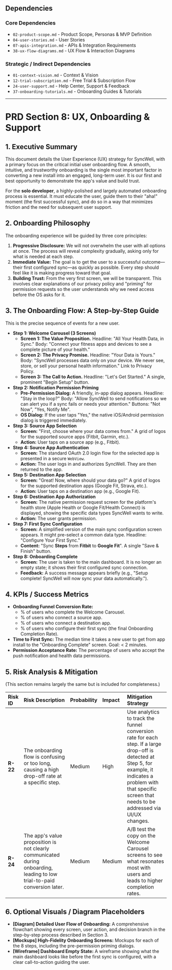 ## Dependencies

### Core Dependencies
- `02-product-scope.md` - Product Scope, Personas & MVP Definition
- `04-user-stories.md` - User Stories
- `07-apis-integration.md` - APIs & Integration Requirements
- `38-ux-flow-diagrams.md` - UX Flow & Interaction Diagrams

### Strategic / Indirect Dependencies
- `01-context-vision.md` - Context & Vision
- `12-trial-subscription.md` - Free Trial & Subscription Flow
- `24-user-support.md` - Help Center, Support & Feedback
- `37-onboarding-tutorials.md` - Onboarding Guides & Tutorials

---

# PRD Section 8: UX, Onboarding & Support

## 1. Executive Summary

This document details the User Experience (UX) strategy for SyncWell, with a primary focus on the critical initial user onboarding flow. A smooth, intuitive, and trustworthy onboarding is the single most important factor in converting a new install into an engaged, long-term user. It is our first and best opportunity to demonstrate the app's value and build trust.

For the **solo developer**, a highly-polished and largely automated onboarding process is essential. It must educate the user, guide them to their "aha!" moment (the first successful sync), and do so in a way that minimizes friction and the need for subsequent user support.

## 2. Onboarding Philosophy

The onboarding experience will be guided by three core principles:

1.  **Progressive Disclosure:** We will not overwhelm the user with all options at once. The process will reveal complexity gradually, asking only for what is needed at each step.
2.  **Immediate Value:** The goal is to get the user to a successful outcome—their first configured sync—as quickly as possible. Every step should feel like it is making progress toward that goal.
3.  **Building Trust:** From the very first screen, we will be transparent. This involves clear explanations of our privacy policy and "priming" for permission requests so the user understands why we need access before the OS asks for it.

## 3. The Onboarding Flow: A Step-by-Step Guide

This is the precise sequence of events for a new user.

*   **Step 1: Welcome Carousel (3 Screens)**
    *   **Screen 1: The Value Proposition.** Headline: "All Your Health Data, in Sync." Body: "Connect your fitness apps and devices to see a complete picture of your health."
    *   **Screen 2: The Privacy Promise.** Headline: "Your Data is Yours." Body: "SyncWell processes data only on your device. We never see, store, or sell your personal health information." Link to Privacy Policy.
    *   **Screen 3: The Call to Action.** Headline: "Let's Get Started." A single, prominent "Begin Setup" button.
*   **Step 2: Notification Permission Priming**
    *   **Pre-Permission Dialog:** A friendly, in-app dialog appears. Headline: "Stay in the loop?" Body: "Allow SyncWell to send notifications so we can alert you if a sync fails or needs your attention." Buttons: "Not Now", "Yes, Notify Me".
    *   **OS Dialog:** If the user taps "Yes," the native iOS/Android permission dialog is triggered immediately.
*   **Step 3: Source App Selection**
    *   **Screen:** "First, choose where your data comes from." A grid of logos for the supported source apps (Fitbit, Garmin, etc.).
    *   **Action:** User taps on a source app (e.g., Fitbit).
*   **Step 4: Source App Authentication**
    *   **Screen:** The standard OAuth 2.0 login flow for the selected app is presented in a secure `WebView`.
    *   **Action:** The user logs in and authorizes SyncWell. They are then returned to the app.
*   **Step 5: Destination App Selection**
    *   **Screen:** "Great! Now, where should your data go?" A grid of logos for the supported destination apps (Google Fit, Strava, etc.).
    *   **Action:** User taps on a destination app (e.g., Google Fit).
*   **Step 6: Destination App Authorization**
    *   **Screen:** The native permission request screen for the platform's health store (Apple Health or Google Fit/Health Connect) is displayed, showing the specific data types SyncWell wants to write.
    *   **Action:** The user grants permission.
*   **Step 7: First Sync Configuration**
    *   **Screen:** A simplified version of the main sync configuration screen appears. It might pre-select a common data type. Headline: "Configure Your First Sync."
    *   **Content:** "Sync **Steps** from **Fitbit** to **Google Fit**". A single "Save & Finish" button.
*   **Step 8: Onboarding Complete**
    *   **Screen:** The user is taken to the main dashboard. It is no longer an empty state; it shows their first configured sync connection.
    *   **Feedback:** A success message appears briefly (e.g., "Setup complete! SyncWell will now sync your data automatically.").

## 4. KPIs / Success Metrics

*   **Onboarding Funnel Conversion Rate:**
    *   % of users who complete the Welcome Carousel.
    *   % of users who connect a source app.
    *   % of users who connect a destination app.
    *   % of users who configure their first sync (the final Onboarding Completion Rate).
*   **Time to First Sync:** The median time it takes a new user to get from app install to the "Onboarding Complete" screen. Goal: < 2 minutes.
*   **Permission Acceptance Rate:** The percentage of users who accept the push notification and health data permissions.

## 5. Risk Analysis & Mitigation

(This section remains largely the same but is included for completeness.)

| Risk ID | Risk Description | Probability | Impact | Mitigation Strategy |
| :--- | :--- | :--- | :--- | :--- |
| **R-22** | The onboarding flow is confusing or too long, causing a high drop-off rate at a specific step. | Medium | High | Use analytics to track the funnel conversion rate for each step. If a large drop-off is detected at Step 5, for example, it indicates a problem with that specific screen that needs to be addressed via UI/UX changes. |
| **R-24** | The app's value proposition is not clearly communicated during onboarding, leading to low trial-to-paid conversion later. | Medium | Medium | A/B test the copy on the Welcome Carousel screens to see what resonates most with users and leads to higher completion rates. |

## 6. Optional Visuals / Diagram Placeholders

*   **[Diagram] Detailed User Flow of Onboarding:** A comprehensive flowchart showing every screen, user action, and decision branch in the step-by-step process described in Section 3.
*   **[Mockups] High-Fidelity Onboarding Screens:** Mockups for each of the 8 steps, including the pre-permission priming dialogs.
*   **[Wireframe] Dashboard Empty State:** A wireframe showing what the main dashboard looks like before the first sync is configured, with a clear call-to-action guiding the user.
